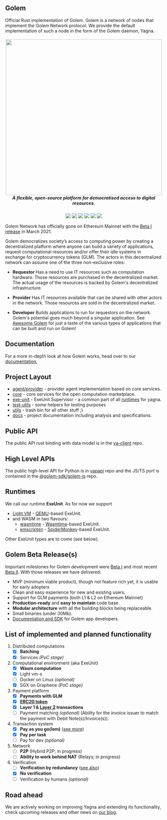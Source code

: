## Golem

Official Rust implementation of Golem. Golem is a network of nodes that implement the Golem Network protocol. We provide the default implementation of such a node in the form of the Golem daemon, Yagna.

<h5 align="center">
  <a href='https://golem.network/'><img
      width='500px'
      alt=''
      src="https://user-images.githubusercontent.com/35585644/111472751-939f5100-872a-11eb-8c26-926117080e35.png" /></a>
  <br/>A flexible, open-source platform for democratised access to digital resources.
</a>
</h5>

</p>
<p align="center">
    <a href="https://github.com/golemfactory/yagna/workflows/CI/badge.svg" alt="CI">
        <img src="https://github.com/golemfactory/yagna/workflows/CI/badge.svg" /></a>
    <a href="https://github.com/golemfactory/yagna/watchers" alt="Watch on GitHub">
        <img src="https://img.shields.io/github/watchers/golemfactory/yagna.svg?style=social" /></a>
    <a href="https://github.com/golemfactory/yagna/stargazers" alt="Star on GitHub">
        <img src="https://img.shields.io/github/stars/golemfactory/yagna.svg?style=social" /></a>
    <a href="https://discord.com/invite/golem" alt="Discord">
        <img src="https://img.shields.io/discord/684703559954333727?logo=discord" /></a>
    <a href="https://twitter.com/golemproject" alt="Twitter">
        <img src="https://img.shields.io/twitter/follow/golemproject?style=social" /></a>
    <a href="https://reddit.com/r/GolemProject" alt="Reddit">
        <img src="https://img.shields.io/reddit/subreddit-subscribers/GolemProject?style=social" /></a>
</p>

Golem Network has officially gone on Ethereum Mainnet with the [Beta I release](https://blog.golemproject.net/mainnet-release-beta-i/) in March 2021.

Golem democratizes society’s access to computing power by creating a decentralized platform where anyone can build a variety of applications, request computational resources and/or offer their idle systems in exchange for cryptocurrency tokens (GLM). The actors in this decentralized network can assume one of the three non-exclusive roles:

* **Requestor**
Has a need to use IT resources such as computation hardware. Those resources are purchased in the decentralized market. The actual usage of the resources is backed by Golem's decentralized infrastructure.

* **Provider**
Has IT resources available that can be shared with other actors in the network. Those resources are sold in the decentralized market.

* **Developer**
Builds applications to run for requestors on the network. Golem's potential goes much beyond a singular application. See [Awesome Golem](https://github.com/golemfactory/awesome-golem/blob/main/README.md#%EF%B8%8F-apps) for just a taste of the various types of applications that can be built and run on Golem!

## Documentation
For a more in-depth look at how Golem works, head over to our [documentation.](https://docs.golem.network/)

## Project Layout

* [agent/provider](agent/provider) - provider agent implementation based on core services.
* [core](core) - core services for the open computation marketplace.
* [exe-unit](exe-unit) -  ExeUnit Supervisor - a common part of all [runtimes](#runtimes) for yagna.
* [test-utils](test-utils) - some helpers for testing purposes
* [utils](utils) - trash bin for all other stuff ;)
* [docs](docs) - project documentation including analysis and specifications.

## Public API
The public API rust binding with data model is in the 
[ya-client](https://github.com/golemfactory/ya-client) repo.

## High Level APIs
The public high-level API for Python is in 
[yapapi](https://github.com/golemfactory/yapapi) repo and the JS/TS port is contained in the [@golem-sdk/golem-js](https://github.com/golemfactory/golem-js) repo.

## Runtimes
We call our runtime **ExeUnit**. As for now we support
 * [Light VM](https://github.com/golemfactory/ya-runtime-vm) - [QEMU](https://www.qemu.org/)\-based ExeUnit.
 * and WASM in two flavours:
   * [wasmtime](https://github.com/golemfactory/ya-runtime-wasi) - [Wasmtime](https://github.com/bytecodealliance/wasmtime)\-based ExeUnit.
   * [emscripten](https://github.com/golemfactory/ya-runtime-emscripten) - [SpiderMonkey](https://github.com/servo/rust-mozjs)\-based ExeUnit.

Other ExeUnit types are to come (see below).

## Golem Beta Release(s)
Important milestones for Golem development were [Beta I](https://github.com/golemfactory/yagna/releases/tag/v0.6.1) and most recent [Beta II](https://github.com/golemfactory/yagna/releases/tag/v0.7.0). With those releases we have delivered:
* MVP (minimum viable product), though not feature rich yet, it is usable for early adopters
* Clean and easy experience for new and existing users.
* Support for GLM payments (both L1 & L2 on Ethereum Mainnet)
* **Production-ready** and **easy to maintain** code base.
* **Modular architecture** with all the building blocks being replaceable.
* Small binaries (under 30Mb).
* [Documentation and SDK](https://docs.golem.network/) for Golem app developers.

## List of implemented and planned functionality 

1. Distributed computations
    * [x] **Batching**
    * [x] Services _(PoC stage)_
1. Computational environment (aka ExeUnit)
   * [x] **Wasm computation**
   * [x] Light vm-s
   * [ ] Docker on Linux _(optional)_
   * [x] SGX on Graphene _(PoC stage)_
1. Payment platform
    * [x] **Payments with GLM**
    * [x] [**ERC20 token**](https://blog.golemproject.net/gnt-to-glm-migration/)
    * [x] **Layer 1 & [Layer 2](https://blog.golemproject.net/new-golem-alpha-iii-reveal/) transactions**
    * [ ] Payment matching _(optional)_ (Ability for the invoice issuer to match the payment with Debit Note(s)/Invoice(s)).
1. Transaction system
    * [x] **Pay as you go(lem)** ([see more](https://blog.golemproject.net/pay-as-you-use-golem-a-brief-but-effective-primer/))
    * [x] **Pay per task**
    * [ ] Pay for dev _(optional)_
1. Network
    * [ ] **P2P** (Hybrid P2P; in progress) 
    * [ ] **Ability to work behind NAT** (Relays; in progress)
1. Verification
    * [ ] **Verification by redundancy** ([see also](https://blog.golemproject.net/gwasm-verification/))
    * [x] **No verification**
    * [ ] Verification by humans _(optional)_

## Road ahead

We are actively working on improving Yagna and extending its functionality, check upcoming releases and other news on [our blog](https://blog.golem.network/).

